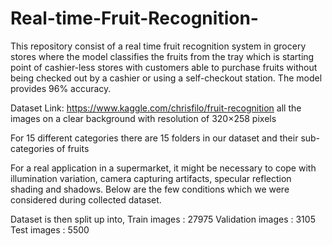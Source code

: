 # Real-time-Fruit-Recognition-
This repository consist of a real time fruit recognition system in grocery stores where the model classifies the fruits from the tray which is starting point of cashier-less stores with customers able to purchase fruits without being checked out by a cashier or using a self-checkout station. The model provides 96% accuracy.

Dataset Link: https://www.kaggle.com/chrisfilo/fruit-recognition
all the images on a clear background with resolution of 320×258 pixels

For 15 different categories there are 15 folders in our dataset and their sub-categories of fruits 

For a real application in a supermarket, it might be necessary to cope with
illumination variation, camera capturing artifacts, specular reflection shading and shadows.
Below are the few conditions which we were considered during collected dataset.

Dataset is then split up into,
Train images      : 27975
Validation images : 3105
Test images       : 5500 
